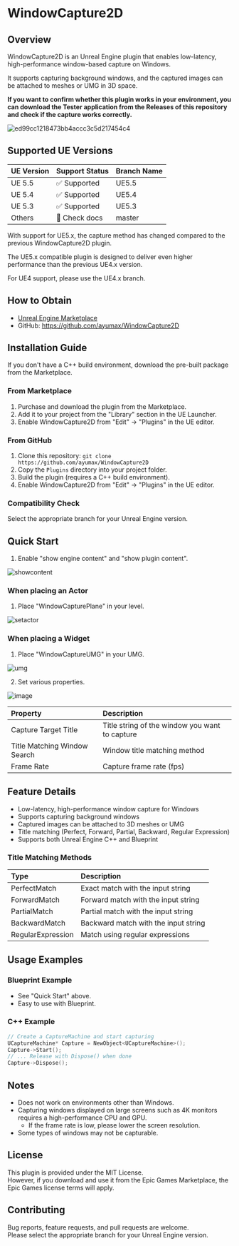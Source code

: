 # WindowCapture2D

## Overview
WindowCapture2D is an Unreal Engine plugin that enables low-latency, high-performance window-based capture on Windows.

It supports capturing background windows, and the captured images can be attached to meshes or UMG in 3D space.

**If you want to confirm whether this plugin works in your environment, you can download the Tester application from the Releases of this repository and check if the capture works correctly.**

![ed99cc1218473bb4accc3c5d217454c4](https://user-images.githubusercontent.com/8191970/59857826-b31e1400-93b4-11e9-80df-13e39a0e1ec6.gif)

## Supported UE Versions
| UE Version | Support Status | Branch Name |
|------------|---------------|-------------|
| UE 5.5     | ✅ Supported  | UE5.5       |
| UE 5.4     | ✅ Supported  | UE5.4       |
| UE 5.3     | ✅ Supported  | UE5.3       |
| Others     | 🔄 Check docs | master      |

With support for UE5.x, the capture method has changed compared to the previous WindowCapture2D plugin.

The UE5.x compatible plugin is designed to deliver even higher performance than the previous UE4.x version.

For UE4 support, please use the UE4.x branch.

## How to Obtain
- [Unreal Engine Marketplace](https://www.fab.com/ja/listings/96541798-870b-40a5-b5ec-b3981e88272f)
- GitHub: https://github.com/ayumax/WindowCapture2D

## Installation Guide

If you don't have a C++ build environment, download the pre-built package from the Marketplace.

### From Marketplace
1. Purchase and download the plugin from the Marketplace.
2. Add it to your project from the "Library" section in the UE Launcher.
3. Enable WindowCapture2D from "Edit" → "Plugins" in the UE editor.

### From GitHub
1. Clone this repository: `git clone https://github.com/ayumax/WindowCapture2D`
2. Copy the `Plugins` directory into your project folder.
3. Build the plugin (requires a C++ build environment).
4. Enable WindowCapture2D from "Edit" → "Plugins" in the UE editor.

### Compatibility Check
Select the appropriate branch for your Unreal Engine version.

## Quick Start

1. Enable "show engine content" and "show plugin content".

![showcontent](https://user-images.githubusercontent.com/8191970/60973786-dc9edf80-a363-11e9-8eb4-c01deb0135c5.png)

### When placing an Actor
1. Place "WindowCapturePlane" in your level.

![setactor](https://user-images.githubusercontent.com/8191970/60768239-afe98e80-a0fd-11e9-989f-445cf6779517.png)

### When placing a Widget
1. Place "WindowCaptureUMG" in your UMG.

![umg](https://user-images.githubusercontent.com/8191970/60768308-ffc85580-a0fd-11e9-8e2f-7d99cc2893c5.png)

2. Set various properties.

![image](https://user-images.githubusercontent.com/8191970/59692049-18400100-921f-11e9-9e09-c945c744c05c.png)

| Property                   | Description                                      |
|:---------------------------|:-------------------------------------------------|
| Capture Target Title       | Title string of the window you want to capture   |
| Title Matching Window Search | Window title matching method                    |
| Frame Rate                 | Capture frame rate (fps)                         |

## Feature Details

- Low-latency, high-performance window capture for Windows
- Supports capturing background windows
- Captured images can be attached to 3D meshes or UMG
- Title matching (Perfect, Forward, Partial, Backward, Regular Expression)
- Supports both Unreal Engine C++ and Blueprint

### Title Matching Methods

| Type              | Description                                  |
|:------------------|:---------------------------------------------|
| PerfectMatch      | Exact match with the input string             |
| ForwardMatch      | Forward match with the input string           |
| PartialMatch      | Partial match with the input string           |
| BackwardMatch     | Backward match with the input string          |
| RegularExpression | Match using regular expressions               |

## Usage Examples

### Blueprint Example
- See "Quick Start" above.
- Easy to use with Blueprint.

### C++ Example
```cpp
// Create a CaptureMachine and start capturing
UCaptureMachine* Capture = NewObject<UCaptureMachine>();
Capture->Start();
// ... Release with Dispose() when done
Capture->Dispose();
```

## Notes
- Does not work on environments other than Windows.
- Capturing windows displayed on large screens such as 4K monitors requires a high-performance CPU and GPU.
  - If the frame rate is low, please lower the screen resolution.
- Some types of windows may not be capturable.

## License
This plugin is provided under the MIT License.  
However, if you download and use it from the Epic Games Marketplace, the Epic Games license terms will apply.

## Contributing
Bug reports, feature requests, and pull requests are welcome.  
Please select the appropriate branch for your Unreal Engine version.
